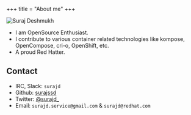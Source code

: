 +++
title = "About me"
+++

![Suraj Deshmukh](https://github.com/surajssd.png)

- I am OpenSource Enthusiast.
- I contribute to various container related technologies like kompose, OpenCompose, cri-o, OpenShift, etc.
- A proud Red Hatter.

## Contact

- IRC, Slack: `surajd`
- Github: [surajssd](https://github.com/surajssd/)
- Twitter: [@surajd_](https://twitter.com/surajd_)
- Email: `surajd.service@gmail.com` & `surajd@redhat.com`
